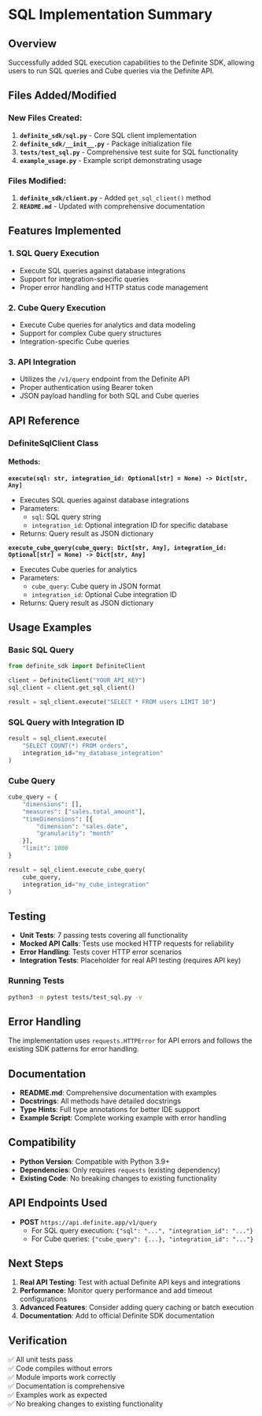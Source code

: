# SQL Implementation Summary

## Overview

Successfully added SQL execution capabilities to the Definite SDK, allowing users to run SQL queries and Cube queries via the Definite API.

## Files Added/Modified

### New Files Created:
1. **`definite_sdk/sql.py`** - Core SQL client implementation
2. **`definite_sdk/__init__.py`** - Package initialization file
3. **`tests/test_sql.py`** - Comprehensive test suite for SQL functionality
4. **`example_usage.py`** - Example script demonstrating usage

### Files Modified:
1. **`definite_sdk/client.py`** - Added `get_sql_client()` method
2. **`README.md`** - Updated with comprehensive documentation

## Features Implemented

### 1. SQL Query Execution
- Execute SQL queries against database integrations
- Support for integration-specific queries
- Proper error handling and HTTP status code management

### 2. Cube Query Execution
- Execute Cube queries for analytics and data modeling
- Support for complex Cube query structures
- Integration-specific Cube queries

### 3. API Integration
- Utilizes the `/v1/query` endpoint from the Definite API
- Proper authentication using Bearer token
- JSON payload handling for both SQL and Cube queries

## API Reference

### DefiniteSqlClient Class

#### Methods:

**`execute(sql: str, integration_id: Optional[str] = None) -> Dict[str, Any]`**
- Executes SQL queries against database integrations
- Parameters:
  - `sql`: SQL query string
  - `integration_id`: Optional integration ID for specific database
- Returns: Query result as JSON dictionary

**`execute_cube_query(cube_query: Dict[str, Any], integration_id: Optional[str] = None) -> Dict[str, Any]`**
- Executes Cube queries for analytics
- Parameters:
  - `cube_query`: Cube query in JSON format
  - `integration_id`: Optional Cube integration ID
- Returns: Query result as JSON dictionary

## Usage Examples

### Basic SQL Query
```python
from definite_sdk import DefiniteClient

client = DefiniteClient("YOUR_API_KEY")
sql_client = client.get_sql_client()

result = sql_client.execute("SELECT * FROM users LIMIT 10")
```

### SQL Query with Integration ID
```python
result = sql_client.execute(
    "SELECT COUNT(*) FROM orders",
    integration_id="my_database_integration"
)
```

### Cube Query
```python
cube_query = {
    "dimensions": [],
    "measures": ["sales.total_amount"],
    "timeDimensions": [{
        "dimension": "sales.date",
        "granularity": "month"
    }],
    "limit": 1000
}

result = sql_client.execute_cube_query(
    cube_query,
    integration_id="my_cube_integration"
)
```

## Testing

- **Unit Tests**: 7 passing tests covering all functionality
- **Mocked API Calls**: Tests use mocked HTTP requests for reliability
- **Error Handling**: Tests cover HTTP error scenarios
- **Integration Tests**: Placeholder for real API testing (requires API key)

### Running Tests
```bash
python3 -m pytest tests/test_sql.py -v
```

## Error Handling

The implementation uses `requests.HTTPError` for API errors and follows the existing SDK patterns for error handling.

## Documentation

- **README.md**: Comprehensive documentation with examples
- **Docstrings**: All methods have detailed docstrings
- **Type Hints**: Full type annotations for better IDE support
- **Example Script**: Complete working example with error handling

## Compatibility

- **Python Version**: Compatible with Python 3.9+
- **Dependencies**: Only requires `requests` (existing dependency)
- **Existing Code**: No breaking changes to existing functionality

## API Endpoints Used

- **POST** `https://api.definite.app/v1/query`
  - For SQL query execution: `{"sql": "...", "integration_id": "..."}`
  - For Cube queries: `{"cube_query": {...}, "integration_id": "..."}`

## Next Steps

1. **Real API Testing**: Test with actual Definite API keys and integrations
2. **Performance**: Monitor query performance and add timeout configurations
3. **Advanced Features**: Consider adding query caching or batch execution
4. **Documentation**: Add to official Definite SDK documentation

## Verification

✅ All unit tests pass  
✅ Code compiles without errors  
✅ Module imports work correctly  
✅ Documentation is comprehensive  
✅ Examples work as expected  
✅ No breaking changes to existing functionality